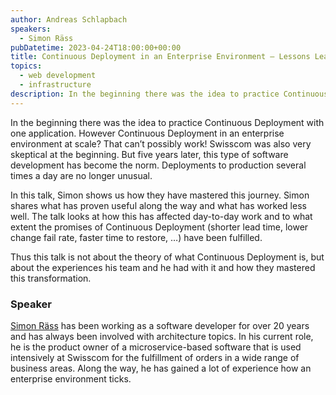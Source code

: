 ```yaml
---
author: Andreas Schlapbach
speakers:
  - Simon Räss
pubDatetime: 2023-04-24T18:00:00+00:00
title: Continuous Deployment in an Enterprise Environment – Lessons Learned
topics:
  - web development
  - infrastructure
description: In the beginning there was the idea to practice Continuous Deployment with one application. However Continuous Deployment in an enterprise environment at scale? That can’t possibly work!
---
```


In the beginning there was the idea to practice Continuous Deployment with one application. However Continuous Deployment in an enterprise environment at scale? That can’t possibly work! Swisscom was also very skeptical at the beginning. But five years later, this type of software development has become the norm. Deployments to production several times a day are no longer unusual.

In this talk, Simon shows us how they have mastered this journey. Simon shares what has proven useful along the way and what has worked less well. The talk looks at how this has affected day-to-day work and to what extent the promises of Continuous Deployment (shorter lead time, lower change fail rate, faster time to restore, …) have been fulfilled.

Thus this talk is not about the theory of what Continuous Deployment is, but about the experiences his team and he had with it and how they mastered this transformation.

### Speaker

[Simon Räss](https://www.xing.com/profile/Simon_Raess) has been working as a software developer for over 20 years and has always been involved with architecture topics. In his current role, he is the product owner of a microservice-based software that is used intensively at Swisscom for the fulfillment of orders in a wide range of business areas. Along the way, he has gained a lot of experience how an enterprise environment ticks.
